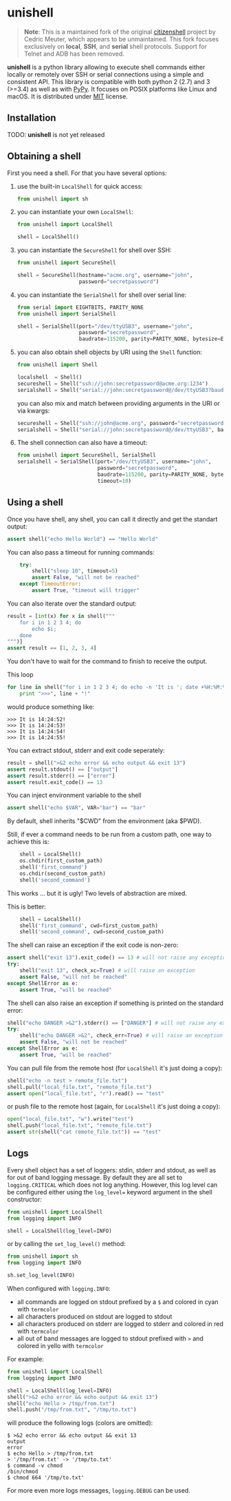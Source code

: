# unishell

> **Note**: This is a maintained fork of the original [citizenshell](https://github.com/meuter/citizenshell) project by Cedric Meuter, which appears to be unmaintained. This fork focuses exclusively on **local**, **SSH**, and **serial** shell protocols. Support for Telnet and ADB has been removed.

**unishell** is a python library allowing to execute shell commands either locally or remotely over SSH or serial connections using a simple and consistent API. This library is compatible with both python 2 (2.7) and 3 (>=3.4) as well as with [PyPy](https://pypy.org/). It focuses on POSIX platforms like Linux and macOS. It is distributed under
[MIT](https://opensource.org/licenses/MIT) license.

## Installation

TODO: **unishell** is not yet released

## Obtaining a shell

First you need a shell. For that you have several options:

1. use the built-in `LocalShell` for quick access:

    ```python
    from unishell import sh
    ```

2. you can instantiate your own `LocalShell`:

    ```python
    from unishell import LocalShell

    shell = LocalShell()
    ```

3. you can instantiate the `SecureShell` for shell over SSH:

    ```python
    from unishell import SecureShell

    shell = SecureShell(hostname="acme.org", username="john",
                        password="secretpassword")
    ```

4. you can instantiate the `SerialShell` for shell over serial line:

    ```python
    from serial import EIGHTBITS, PARITY_NONE
    from unishell import SerialShell

    shell = SerialShell(port="/dev/ttyUSB3", username="john",
                        password="secretpassword",
                        baudrate=115200, parity=PARITY_NONE, bytesize=EIGHTBITS)
    ```

5. you can also obtain shell objects by URI using the `Shell` function:

    ```python
    from unishell import Shell

    localshell  = Shell()
    secureshell = Shell("ssh://john:secretpassword@acme.org:1234")
    serialshell = Shell("serial://john:secretpassword@/dev/ttyUSB3?baudrate=115200")
    ```

    you can also mix and match between providing arguments in the URI or via kwargs:

    ```python
    secureshell = Shell("ssh://john@acme.org", password="secretpassword", port=1234)
    serialshell = Shell("serial://john:secretpassword@/dev/ttyUSB3", baudrate=115200)
    ```

6. The shell connection can also have a timeout:

    ```python
    from unishell import SecureShell, SerialShell
    serialshell = SerialShell(port="/dev/ttyUSB3", username="john",
                              password="secretpassword",
                              baudrate=115200, parity=PARITY_NONE, bytesize=EIGHTBITS,
                              timeout=10)
    ```

## Using a shell

Once you have shell, any shell, you can call it directly and get the standart output:

```python
assert shell("echo Hello World") == "Hello World"
```

You can also pass a timeout for running commands:

```python
    try:
        shell("sleep 10", timeout=5)
        assert False, "will not be reached"
    except TimeoutError:
        assert True, "timeout will trigger"
```

You can also iterate over the standard output:

```python
result = [int(x) for x in shell("""
    for i in 1 2 3 4; do
        echo $i;
    done
""")]
assert result == [1, 2, 3, 4]
```

You don't have to wait for the command to finish to receive the output.

This loop

```python
for line in shell("for i in 1 2 3 4; do echo -n 'It is '; date +%H:%M:%S; sleep 1; done", wait=False):
    print ">>>", line + "!"
```

would produce something like:

```text
>>> It is 14:24:52!
>>> It is 14:24:53!
>>> It is 14:24:54!
>>> It is 14:24:55!
```

You can extract stdout, stderr and exit code seperately:

```python
result = shell(">&2 echo error && echo output && exit 13")
assert result.stdout() == ["output"]
assert result.stderr() == ["error"]
assert result.exit_code() == 13
```

You can inject environment variable to the shell

```python
assert shell("echo $VAR", VAR="bar") == "bar"
```

By default, shell inherits "$CWD" from the environment (aka $PWD).

Still, if ever a command needs to be run from a custom path, one
way to achieve this is:

```python
    shell = LocalShell()
    os.chdir(first_custom_path)
    shell('first_command')
    os.chdir(second_custom_path)
    shell('second_command')
```

This works ... but it is ugly! Two levels of abstraction are mixed.

This is better:

```python
    shell = LocalShell()
    shell('first_command', cwd=first_custom_path)
    shell('second_command', cwd=second_custom_path)
```

The shell can raise an exception if the exit code is non-zero:

```python
assert shell("exit 13").exit_code() == 13 # will not raise any exception
try:
    shell("exit 13", check_xc=True) # will raise an exception
    assert False, "will not be reached"
except ShellError as e:
    assert True, "will be reached"
```

The shell can also raise an exception if something is printed on the standard error:

```python
shell("echo DANGER >&2").stderr() == ["DANGER"] # will not raise any exception
try:
    shell("echo DANGER >&2", check_err=True) # will raise an exception
    assert False, "will not be reached"
except ShellError as e:
    assert True, "will be reached"
```

You can pull file from the remote host (for `LocalShell` it's just doing a copy):

```python
shell("echo -n test > remote_file.txt")
shell.pull("local_file.txt", "remote_file.txt")
assert open("local_file.txt", "r").read() == "test"
```

or push file to the remote host (again, for `LocalShell` it's just doing a copy):

```python
open("local_file.txt", "w").write("test")
shell.push("local_file.txt", "remote_file.txt")
assert str(shell("cat remote_file.txt")) == "test"
```

## Logs

Every shell object has a set of loggers: stdin, stderr and stdout, as well as for out of band logging message.
By default they are all set to `logging.CRITICAL` which does not log anything. However, this log level
can be configured either using the `log_level=` keyword argument in the shell constructor:

```python
from unishell import LocalShell
from logging import INFO

shell = LocalShell(log_level=INFO)
```

or by calling the `set_log_level()` method:

```python
from unishell import sh
from logging import INFO

sh.set_log_level(INFO)
```

When configured with `logging.INFO`:

- all commands are logged on stdout prefixed by a `$` and colored in cyan with `termcolor`
- all characters produced on stdout are logged to stdout
- all characters produced on stderr are logged to stderr and colored in red with `termcolor`
- all out of band messages are logged to stdout prefixed with `>` and colored in yello with `termcolor`

For example:

```python
from unishell import LocalShell
from logging import INFO

shell = LocalShell(log_level=INFO)
shell(">&2 echo error && echo output && exit 13")
shell("echo Hello > /tmp/from.txt")
shell.push("/tmp/from.txt", "/tmp/to.txt")
```

will produce the following logs (colors are omitted):

```
$ >&2 echo error && echo output && exit 13
output
error
$ echo Hello > /tmp/from.txt
> '/tmp/from.txt' -> '/tmp/to.txt'
$ command -v chmod
/bin/chmod
$ chmod 664 '/tmp/to.txt'
```

For more even more logs messages, `logging.DEBUG` can be used.
